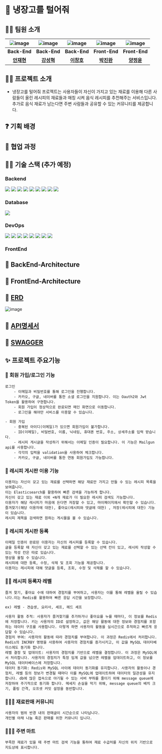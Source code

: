 # 🥶 냉장고를 털어줘 

## 🙆‍♂ 팀원 소개

| ![image](https://www.emojiall.com/en/header-svg/%F0%9F%91%A8%E2%80%8D%F0%9F%92%BB.png) | ![image](https://www.emojiall.com/en/header-svg/%F0%9F%91%A8%E2%80%8D%F0%9F%92%BB.png) | ![image](https://www.emojiall.com/en/header-svg/%F0%9F%91%A8%E2%80%8D%F0%9F%92%BB.png) |![image](https://www.emojiall.com/en/header-svg/%F0%9F%91%A8%E2%80%8D%F0%9F%92%BB.png)|![image](https://www.emojiall.com/en/header-svg/%F0%9F%91%A9%E2%80%8D%F0%9F%92%BB.png)|
|:----------------------------------------------------------------------------------------------------------------:|:----------------------------------------------------------------------------------------------------------------:|:----------------------------------------------------------------------------------------------------------------:|:----------------------------------------------------------------------------------------------------------------:|:----------------------------------------------------------------------------------------------------------------:|
|                                                  **Back-End**                                                   |                                                   **Back-End**                                                   |                                                   **Back-End**                                                   |                                                   **Front-End**                                                  |**Front-End**|
|                                     **[안재현](https://github.com/IamAnjaehyun)**                                      |                                     **[강성혁](https://github.com/Nokchamat)**                                     |                                  **[이창호](https://github.com/zxcv5595)**                                   |                                  **[박진완](https://github.com/JinWan0823)**                                   |**[양정윤](https://github.com/orgs/nengtul/people/yjy1111)**|


## 👨‍💻 프로젝트 소개
 - 냉장고를 털어줘 프로젝트는 사용자들이 자신이 가지고 있는 재료를 이용해 다른 사람들이 올린 레시피의 재료들과 매칭 시켜 음식 레시피를 추천해주는 서비스입니다. 추가로 음식 재료가 남는다면 주변 사람들과 공유할 수 있는 커뮤니티를 제공합니다.
## ❓ 기획 배경
## 🤝 협업 과정
## 👨‍🔧 기술 스택 (추가 예정)

### Backend
<img src="https://img.shields.io/badge/Java-000000?style=flat-square&logo=OpenJDK&logoColor=#6DB33F"/></a>
<img src="https://img.shields.io/badge/Spring Boot-000000?style=flat-square&logo=Spring Boot&logoColor=#6DB33F"/></a>
<img src="https://img.shields.io/badge/Gradle-000000?style=flat-square&logo=Gradle&logoColor=#02303A"/></a>
<img src="https://img.shields.io/badge/Spring Security-000000?style=flat-square&logo=Spring Security&logoColor=#6DB33F"/></a>
<img src="https://img.shields.io/badge/Spring JPA-000000?style=flat-square&logo=Spring Jpa&logoColor=#6DB33F"/></a>
<img src="https://img.shields.io/badge/Oauth 2.0-000000?style=flat-square&logo=Authy&logoColor=blue"/></a>
<img src="https://img.shields.io/badge/JSON Web Tokens-000000?style=flat-square&logo=JSON Web Tokens&logoColor=purple"/></a>
<img src="https://img.shields.io/badge/jsoup-000000?style=flat-square&logo=html5&logoColor=#6DB33F"/></a>
<img src="https://img.shields.io/badge/Spring_Batch-000000?style=flat-square&logo=Spring&logoColor=#6DB33F"/></a>

### Database
<img src="https://img.shields.io/badge/Mysql-000000?style=flat-square&logo=MySql&logoColor="/></a>
### DevOps
<img src="https://img.shields.io/badge/AWS-000000?style=flat-square&logo=Amazon AWS&logoColor=#232F3E"/></a>
<img src="https://img.shields.io/badge/Amazon EC2-000000?style=flat-square&logo=Amazon EC2&logoColor=#FF9900"/></a>
<img src="https://img.shields.io/badge/Amazon RDS-000000?style=flat-square&logo=Amazon RDS&logoColor=#527FFF"/></a>
<img src="https://img.shields.io/badge/Amazon S3-000000?style=flat-square&logo=Amazon S3&logoColor=#569A31"/></a>
<img src="https://img.shields.io/badge/Docker-000000?style=flat-square&logo=Docker&logoColor=#2496ED"/></a>
<img src="https://img.shields.io/badge/Jenkins-000000?style=flat-square&logo=Jenkins&logoColor=#D24939"/></a>
<img src="https://img.shields.io/badge/Elasticsearch-000000?style=flat-square&logo=elasticsearch&logoColor="/></a>
<img src="https://img.shields.io/badge/Redis-000000?style=flat-square&logo=Redis&logoColor="/></a>

### FrontEnd

## 📄 BackEnd-Architecture

## 📄 FrontEnd-Architecture

## 📑 [ERD](https://www.erdcloud.com/d/73ggNMAvHyjBvBshE)
![image](https://github.com/nengtul/.github/assets/101981639/0b28f43e-1640-4d8d-be1d-52a266211e4b)

## 📑 [API명세서](https://www.notion.so/API-ab731bbd93684b858bd055a734e0017b)

## 📑 [SWAGGER](http://43.200.162.72:8080/swagger-ui/index.html#/)
## ✨ 프로젝트 주요기능

### 🔐  **회원 가입/로그인 기능**

    로그인
        - 이메일과 비밀번호를 통해 로그인을 진행합니다.
        - 카카오, 구글, 네이버를 통한 소셜 로그인을 지원합니다. 이는 Oauth2와 Jwt Token을 활용하여 구현합니다.
        - 회원 가입이 정상적으로 완료되면 메인 화면으로 이동합니다.
        - 로그인을 해야만 서비스를 이용할 수 있습니다.

    - 회원 가입
        - 중복된 아이디(이메일)가 있으면 회원가입이 불가합니다.
        - ID(이메일), 비밀번호, 이름, 닉네임, 휴대폰 번호, 주소, 상세주소를 입력 받습니다.
        - 레시피 게시글을 작성하기 위해서는 이메일 인증이 필요합니다. 이 기능은 Mailgun api를 사용합니다.
        - 각각의 입력을 validation을 사용하여 체크합니다.
        - 카카오, 구글, 네이버를 통한 연동 회원가입도 가능합니다.

### 🍳  **레시피 게시판 이용 기능**

    이용자는 자신이 갖고 있는 재료를 선택하면 해당 재료만 가지고 만들 수 있는 레시피 목록을 보여줍니다.
    이는 Elasticsearch를 활용하여 빠른 검색을 가능하게 합니다.
    자신이 갖고 있는 재료 이외 +N개 재료가 더 필요한 레시피 검색도 가능합니다.
    이용자가 해당 레시피가 마음에 든다면 저장할 수 있고, 마이페이지에서 확인할 수 있습니다.
    즐겨찾기(해당 이용자에 대한), 좋아요(레시피와 댓글에 대한) , 저장(레시피에 대한) 기능이 있습니다.
    레시피 제목을 검색하면 원하는 게시물을 볼 수 있습니다.

### **📜**  **레시피 게시판 등록**

    이메일 인증이 완료된 이용자는 자신의 레시피를 등록할 수 있습니다.
    글을 등록할 때 자신이 갖고 있는 재료를 선택할 수 있는 선택 칸이 있고, 레시피 작성할 수 있는 작성 칸은 따로 있습니다.
    영상을 올릴 수 있습니다.
    레시피에 대한 등록, 수정, 삭제 및 조회 기능을 제공합니다.
    이용자는 레시피에 대해 댓글을 등록, 조회, 수정 및 삭제를 할 수 있습니다.

### 🧑‍🍳  **레시피 등록자 레벨**

    즐겨 찾기, 좋아요 수에 대하여 경험치를 부여하고, 사용자는 이를 통해 레벨을 올릴 수 있습니다.이는 Redis를 활용하여 빠른 응답 시간을 보장합니다.
    
    ex) 레벨 - 견습생, 요리사, 셰프, 헤드 셰프
    
    사용자 활동 추적: 사용자가 즐겨찾기를 추가하거나 좋아요를 누를 때마다, 이 정보를 Redis에 저장합니다. 키는 사용자의 ID로 설정하고, 값은 해당 활동에 대한 정보와 경험치를 포함하는 데이터 구조를 사용합니다. 이렇게 하면 사용자의 활동을 실시간으로 추적하고 빠르게 응답할 수 있습니다.
    경험치 부여: 사용자의 활동에 따라 경험치를 부여합니다. 이 과정은 Redis에서 처리합니다. Redis의 INCRBY 명령을 사용하여 사용자의 경험치를 증가시키고, 이 값을 MySQL 데이터베이스에도 동기화 합니다.
    레벨 결정 및 업데이트: 사용자의 경험치를 기반으로 레벨을 결정합니다. 이 과정은 MySQL에서 처리합니다. 사용자의 경험치가 특정 임계 값을 넘으면 레벨을 업데이트하고, 이 정보를 MySQL 데이터베이스에 저장합니다.
    데이터 동기화: Redis와 MySQL 사이에 데이터 동기화를 유지합니다. 사용자의 활동이나 경험치, 레벨 등의 정보가 변경될 때마다 이를 MySQL에 업데이트하여 데이터의 일관성을 유지합니다. db에 많은 접속으로 야기될 수 있는 서버 부하를 줄이기 위해 message queue에 저장하여 주기적으로 동기화 합니다. 메세지 손실을 막기 위해, message queue의 배치 크기, 폴링 간격, 오프셋 커밋 설정을 동반합니다.

### 🧑‍🤝‍🧑 재료판매 커뮤니티

    사용자의 범위 반경 내의 판매글이 시간순으로 나타납니다.
    개인별 야채 나눔 혹은 판매를 위한 커뮤니티 입니다.

### 🧑‍🤝‍🧑 주변 마트

    부족한 재료가 있을 때 주변 마트 검색 기능을 통하여 재료 수급처를 자신의 위치 기반으로 지도상에 표시합니다.
